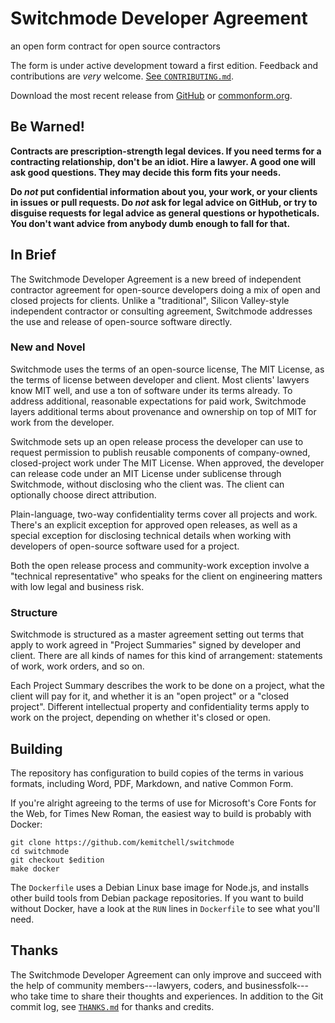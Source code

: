 # Switchmode Developer Agreement

an open form contract for open source contractors

The form is under active development toward a first edition.  Feedback and contributions are _very_ welcome.  [See `CONTRIBUTING.md`](./CONTRIBUTING.md).

Download the most recent release from [GitHub](https://github.com/kemitchell/switchmode/releases) or [commonform.org](https://commonform.org/publications/kemitchell/switchmode/latest).

## Be Warned!

**Contracts are prescription-strength legal devices.  If you need terms for a contracting relationship, don't be an idiot.  Hire a lawyer.  A good one will ask good questions. They may decide this form fits your needs.**

**Do _not_ put confidential information about you, your work, or your clients in issues or pull requests.  Do _not_ ask for legal advice on GitHub, or try to disguise requests for legal advice as general questions or hypotheticals.  You don't want advice from anybody dumb enough to fall for that.**

## In Brief

The Switchmode Developer Agreement is a new breed of independent contractor agreement for open-source developers doing a mix of open and closed projects for clients.  Unlike a "traditional", Silicon Valley-style independent contractor or consulting agreement, Switchmode addresses the use and release of open-source software directly.

### New and Novel

Switchmode uses the terms of an open-source license, The MIT License, as the terms of license between developer and client.  Most clients' lawyers know MIT well, and use a ton of software under its terms already.  To address additional, reasonable expectations for paid work, Switchmode layers additional terms about provenance and ownership on top of MIT for work from the developer.

Switchmode sets up an open release process the developer can use to request permission to publish reusable components of company-owned, closed-project work under The MIT License.  When approved, the developer can release code under an MIT License under sublicense through Switchmode, without disclosing who the client was.  The client can optionally choose direct attribution.

Plain-language, two-way confidentiality terms cover all projects and work.  There's an explicit exception for approved open releases, as well as a special exception for disclosing technical details when working with developers of open-source software used for a project.

Both the open release process and community-work exception involve a "technical representative" who speaks for the client on engineering matters with low legal and business risk.

### Structure

Switchmode is structured as a master agreement setting out terms that apply to work agreed in "Project Summaries" signed by developer and client.  There are all kinds of names for this kind of arrangement: statements of work, work orders, and so on.

Each Project Summary describes the work to be done on a project, what the client will pay for it, and whether it is an "open project" or a "closed project".  Different intellectual property and confidentiality terms apply to work on the project, depending on whether it's closed or open.

## Building

The repository has configuration to build copies of the terms in various formats, including Word, PDF, Markdown, and native Common Form.

If you're alright agreeing to the terms of use for Microsoft's Core Fonts for the Web, for Times New Roman, the easiest way to build is probably with Docker:

```shellsession
git clone https://github.com/kemitchell/switchmode
cd switchmode
git checkout $edition
make docker
```

The `Dockerfile` uses a Debian Linux base image for Node.js, and installs other build tools from Debian package repositories.  If you want to build without Docker, have a look at the `RUN` lines in `Dockerfile` to see what you'll need.

## Thanks

The Switchmode Developer Agreement can only improve and succeed with the help of community members---lawyers, coders, and businessfolk---who take time to share their thoughts and experiences.  In addition to the Git commit log, see [`THANKS.md`](THANKS.md) for thanks and credits.
